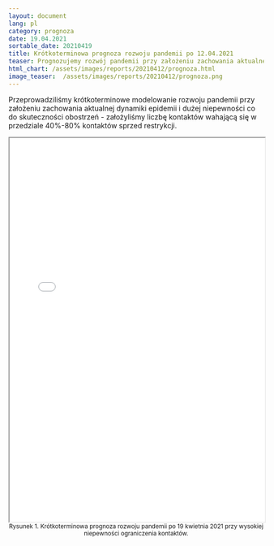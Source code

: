 ```yaml
---
layout: document
lang: pl
category: prognoza
date: 19.04.2021
sortable_date: 20210419
title: Krótkoterminowa prognoza rozwoju pandemii po 12.04.2021 
teaser: Prognozujemy rozwój pandemii przy założeniu zachowania aktualnej dynamiki epidemii.</b>
html_chart: /assets/images/reports/20210412/prognoza.html
image_teaser:  /assets/images/reports/20210412/prognoza.png
---
```


Przeprowadziliśmy krótkoterminowe modelowanie rozwoju pandemii przy założeniu zachowania aktualnej dynamiki epidemii 
i dużej niepewności co do skuteczności obostrzeń - założyliśmy liczbę kontaktów wahającą się w przedziale 
40%-80% kontaktów sprzed restrykcji. 


<div style="text-align: center" class="row 80%">
    <span class="image fit">
        <iframe src="{{ page.html_chart }}" alt="" style="width: 100%; height:54em;"></iframe>
    </span>
    <small>Rysunek 1. Krótkoterminowa prognoza rozwoju pandemii po 19 kwietnia 2021 przy wysokiej niepewności ograniczenia kontaktów.</small>
</div>
